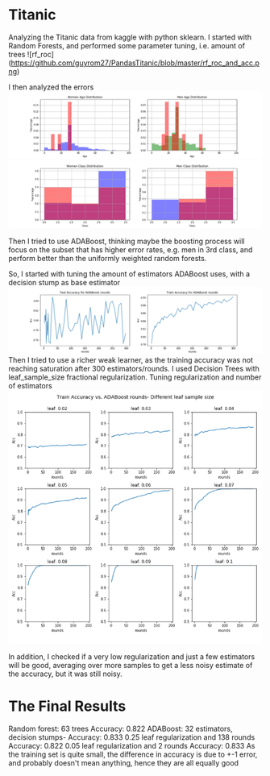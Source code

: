 # Titanic
Analyzing the Titanic data from kaggle with python sklearn.
I started with Random Forests, and performed some parameter tuning, i.e. amount of trees
![rf_roc]
(https://github.com/guyrom27/PandasTitanic/blob/master/rf_roc_and_acc.png)

I then analyzed the errors
![RF_age](https://github.com/guyrom27/PandasTitanic/blob/master/RF_age_errors.png)
![RF_class](https://github.com/guyrom27/PandasTitanic/blob/master/RF_class_dist.png)

Then I tried to use ADABoost, thinking maybe the boosting process will focus on the subset that has higher error rates, e.g. men in 3rd class, and perform better than the uniformly weighted random forests.

So, I started with tuning the amount of estimators ADABoost uses, with a decision stump as base estimator
![ADA_rounds](https://github.com/guyrom27/PandasTitanic/blob/master/ADA_rounds.png)
Then I tried to use a richer weak learner, as the training accuracy was not reaching saturation after 300 estimators/rounds. I used Decision Trees with leaf_sample_size fractional regularization. Tuning regularization and number of estimators
![ADA_lead_norm](https://github.com/guyrom27/PandasTitanic/blob/master/ADA_leaf_norm.png)

In addition, I checked if a very low regularization and just a few estimators will be good, averaging over more samples to get a less noisy estimate of the accuracy, but it was still noisy.

# The Final Results
Random forest: 63 trees Accuracy: 0.822
ADABoost:
32 estimators, decision stumps- Accuracy: 0.833
0.25 leaf regularization and 138 rounds Accuracy: 0.822
0.05 leaf regularization and 2 rounds Accuracy: 0.833
As the training set is quite small, the difference in accuracy is due to +-1 error, and probably doesn't mean anything, hence they are all equally good